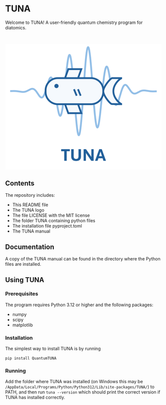 # TUNA

Welcome to TUNA! A user-friendly quantum chemistry program for diatomics.

<br>
<p align="center">
  <img src="TUNA Logo.svg" alt="Fish swimming through a wavepacket" />
</p>

## Contents

The repository includes:

* This README file
* The TUNA logo
* The file LICENSE with the MIT license
* The folder TUNA containing python files
* The installation file pyproject.toml
* The TUNA manual

## Documentation

A copy of the TUNA manual can be found in the directory where the Python files are installed.

## Using TUNA

### Prerequisites
The program requires Python 3.12 or higher and the following packages:

* numpy
* scipy
* matplotlib

### Installation

The simplest way to install TUNA is by running

```
pip install QuantumTUNA
```

### Running

Add the folder where TUNA was installed (on Windows this may be ```/AppData/Local/Programs/Python/Python312/Lib/site-packages/TUNA/```) to PATH, and then run ```tuna --version``` which should print the correct version if TUNA has installed correctly.

